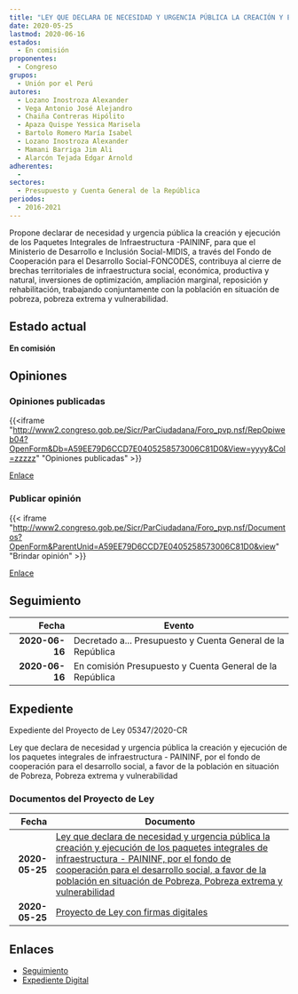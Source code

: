 ```yaml
---
title: "LEY QUE DECLARA DE NECESIDAD Y URGENCIA PÚBLICA LA CREACIÓN Y EJECUCIÓN DE LOS PAQUETES INTEGRALES DE INFRAESTRUCTURA-PAININF, POR EL FONDO DE COOPERACIÓN PARA EL DESARROLLO SOCIAL, A FAVOR DE LA POBLACIÓN EN SITUACIÓN DE POBREZA, POBREZA EXTREMA Y VULNERABILIDAD"
date: 2020-05-25
lastmod: 2020-06-16
estados: 
  - En comisión
proponentes: 
  - Congreso
grupos: 
  - Unión por el Perú
autores: 
  - Lozano Inostroza Alexander
  - Vega Antonio José Alejandro
  - Chaiña Contreras Hipólito
  - Apaza Quispe Yessica Marisela
  - Bartolo Romero María Isabel
  - Lozano Inostroza Alexander
  - Mamani Barriga Jim Ali
  - Alarcón Tejada Edgar Arnold
adherentes: 
  - 
sectores: 
  - Presupuesto y Cuenta General de la República
periodos: 
  - 2016-2021
---
```


Propone declarar de necesidad y urgencia pública la creación y ejecución de los Paquetes Integrales de Infraestructura -PAININF, para que el Ministerio de Desarrollo e Inclusión Social-MIDIS, a través del Fondo de Cooperación para el Desarrollo Social-FONCODES, contribuya al cierre de brechas territoriales de infraestructura social, económica, productiva y natural, inversiones de optimización, ampliación marginal, reposición y rehabilitación, trabajando conjuntamente con la población en situación de pobreza, pobreza extrema y vulnerabilidad.


## Estado actual

**En comisión**

## Opiniones

### Opiniones publicadas

{{<iframe "http://www2.congreso.gob.pe/Sicr/ParCiudadana/Foro_pvp.nsf/RepOpiweb04?OpenForm&Db=A59EE79D6CCD7E0405258573006C81D0&View=yyyy&Col=zzzzz" "Opiniones publicadas" >}}

[Enlace](http://www2.congreso.gob.pe/Sicr/ParCiudadana/Foro_pvp.nsf/RepOpiweb04?OpenForm&Db=A59EE79D6CCD7E0405258573006C81D0&View=yyyy&Col=zzzzz)
### Publicar opinión

{{< iframe "http://www2.congreso.gob.pe/Sicr/ParCiudadana/Foro_pvp.nsf/Documentos?OpenForm&ParentUnid=A59EE79D6CCD7E0405258573006C81D0&view" "Brindar opinión" >}}

[Enlace](http://www2.congreso.gob.pe/Sicr/ParCiudadana/Foro_pvp.nsf/Documentos?OpenForm&ParentUnid=A59EE79D6CCD7E0405258573006C81D0&view)

## Seguimiento

| Fecha | Evento |
|------:|--------|
| **2020-06-16** | Decretado a... Presupuesto y Cuenta General de la República|
| **2020-06-16** | En comisión Presupuesto y Cuenta General de la República|


## Expediente

Expediente del Proyecto de Ley 05347/2020-CR

Ley que declara de necesidad y urgencia pública la creación y ejecución de los paquetes integrales de infraestructura - PAININF, por el fondo de cooperación para el desarrollo social, a favor de la población en situación de Pobreza, Pobreza extrema y vulnerabilidad


### Documentos del Proyecto de Ley

| Fecha | Documento |
|------:|--------|
| **2020-05-25** | [Ley que declara de necesidad y urgencia pública la creación y ejecución de los paquetes integrales de infraestructura - PAININF, por el fondo de cooperación para el desarrollo social, a favor de la población en situación de Pobreza, Pobreza extrema y vulnerabilidad](http://www.leyes.congreso.gob.pe/Documentos/2016_2021/Proyectos_de_Ley_y_de_Resoluciones_Legislativas/PL05347-20200525.pdf) |
| **2020-05-25** | [Proyecto de Ley con firmas digitales](http://www.leyes.congreso.gob.pe/Documentos/2016_2021/Proyectos_de_Ley_y_de_Resoluciones_Legislativas/Proyectos_Firmas_digitales/PL05347.pdf) |

## Enlaces 

- [Seguimiento](http://www2.congreso.gob.pe/Sicr/TraDocEstProc/CLProLey2016.nsf/f7fff46988ca05b1052578e100829cc7/009fa270ed58a95605258573007c7d74?OpenDocument)
- [Expediente Digital](http://www2.congreso.gob.pe/Sicr/TraDocEstProc/CLProLey2016.nsf/f7fff46988ca05b1052578e100829cc7/009fa270ed58a95605258573007c7d74?OpenDocument&Click=05257FB7005EB655.eb71d0cf91d8294e05256cdf006b5706/$Body/0.1C6C)
